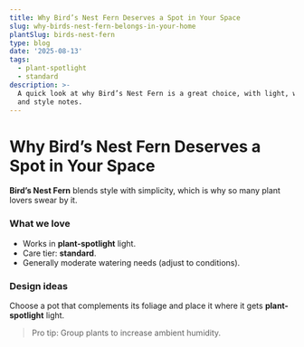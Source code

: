 ```yaml
---
title: Why Bird’s Nest Fern Deserves a Spot in Your Space
slug: why-birds-nest-fern-belongs-in-your-home
plantSlug: birds-nest-fern
type: blog
date: '2025-08-13'
tags:
  - plant-spotlight
  - standard
description: >-
  A quick look at why Bird’s Nest Fern is a great choice, with light, watering,
  and style notes.
---
```

# Why Bird’s Nest Fern Deserves a Spot in Your Space

**Bird’s Nest Fern** blends style with simplicity, which is why so many plant lovers swear by it.

### What we love
- Works in **plant-spotlight** light.
- Care tier: **standard**.
- Generally moderate watering needs (adjust to conditions).

### Design ideas
Choose a pot that complements its foliage and place it where it gets **plant-spotlight** light.
  
> Pro tip: Group plants to increase ambient humidity.
